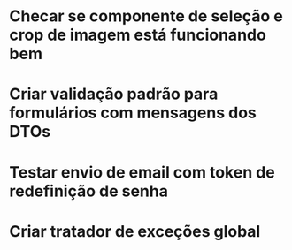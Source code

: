# Checar se componente de seleção e crop de imagem está funcionando bem
# Criar validação padrão para formulários com mensagens dos DTOs
# Testar envio de email com token de redefinição de senha
# Criar tratador de exceções global

